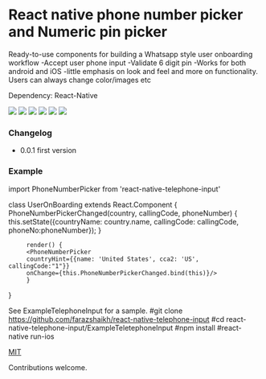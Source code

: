 # React native phone number picker and Numeric pin picker
Ready-to-use components for building a Whatsapp style user onboarding workflow
-Accept user phone input
-Validate 6 digit pin
-Works for both android and iOS
-little emphasis on look and feel and more on functionality. Users can always change color/images etc



Dependency: React-Native

![](https://github.com/farazshaikh/react-native-telephone-input/blob/master/ExampleTelephoneInput/screenshots/1.png)
![](https://github.com/farazshaikh/react-native-telephone-input/blob/master/ExampleTelephoneInput/screenshots/2.png)
![](https://github.com/farazshaikh/react-native-telephone-input/blob/master/ExampleTelephoneInput/screenshots/3.png)
![](https://github.com/farazshaikh/react-native-telephone-input/blob/master/ExampleTelephoneInput/screenshots/4.png)
![](https://github.com/farazshaikh/react-native-telephone-input/blob/master/ExampleTelephoneInput/screenshots/5.png)
![](https://github.com/farazshaikh/react-native-telephone-input/blob/master/ExampleTelephoneInput/screenshots/6.png)


### Changelog
- 0.0.1 first version

### Example

import PhoneNumberPicker from 'react-native-telephone-input'

class UserOnBoarding extends React.Component {
        PhoneNumberPickerChanged(country, callingCode, phoneNumber) {
            this.setState({countryName: country.name, callingCode: callingCode, phoneNo:phoneNumber});
         }

         render() {
         <PhoneNumberPicker
         countryHint={{name: 'United States', cca2: 'US', callingCode:"1"}}
         onChange={this.PhoneNumberPickerChanged.bind(this)}/>
         }
}


See ExampleTelephoneInput for a sample.
#git clone https://github.com/farazshaikh/react-native-telephone-input
#cd react-native-telephone-input/ExampleTeletephoneInput
#npm install
#react-native run-ios

[MIT](LICENSE)



Contributions welcome.
